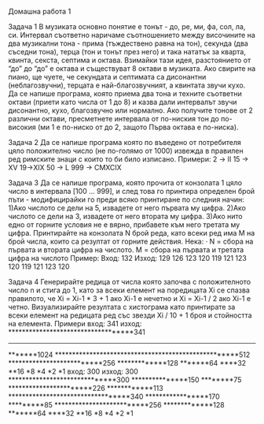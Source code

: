 Домашна работа 1

Задача 1
В музиката основно понятие е тонът - до, ре, ми, фа, сол, ла, си. Интервал
съответно наричаме съотношението между височините на два музикални тона -
прима (тъждествено равна на тон), секунда (два съседни тона), терца (тон и
тонът през него) и така нататък за кварта, квинта, секста, септима и октава.
Взимайки тази идея, разстоянието от “до” до “до” е октава и съществуват 8
октави в музиката. Ако свирите на пиано, ще чуете, че секундата и септимата
са дисонантни (неблагозвучни), терцата е най-благозвучният, а квинтата звучи
кухо. Да се напише програма, която приема два тона и техните съответни
октави (приети като числа от 1 до 8) и казва дали интервалът звучи дисонантно,
кухо, благозвучно или нормално. Ако получите тонове от 2 различни октави,
пресметнете интервала от по-ниския тон до по-високия (ми 1 е по-ниско от до 2,
защото Първа октава е по-ниска).

Задача 2
Да се напише програма която по въведено от потребителя цяло положително
число (не по-голямо от 1000) извежда в правилен ред римските знаци с които
то би било изписано.
Примери:
2 -> II
15 -> XV
19->XIX
50 -> L
999 -> CMXCIX

Задача 3
Да се напише програма, която прочита от конзолата 1 цяло число в интервала
[100 … 999], и след това го принтира определен брой пъти - модифицирайки го
преди всяко принтиране по следния начин:
1)Ако числото се дели на 5, извадете от него първата му цифра.
2)Ако числото се дели на 3, извадете от него втората му цифра.
3)Ако нито едно от горните условия не е вярно, прибавете към него третата му
цифра.
Принтирайте на конзолата N брой реда, като всеки ред има M на брой числа,
които са резултат от горните действия. Нека:
· N = сбора на първата и втората цифра на числото.
M = сбора на първата и третата цифра на числото
Пример:
Вход: 132
Изход:
129 126 123
120 119 121
123 120 119
121 123 120

Задача 4
Генерирайте редица от числа която започва с положителното число n и стига до
1, като за всеки елемент на поредицата Xi се спазва правилото, че Xi = Xi-1 * 3 +
1 ако Xi-1 е нечетно и Xi = Xi-1
/ 2 ако Xi-1 е четно. Визуализирайте резултата с
хистограма като принтирате за всеки елемент на редицата ред със звезди Хi /
10 + 1 броя и стойността на елемента.
Примери
вход: 341
изход:
***********************************341
************************************************************************************************
*******1024
****************************************************512
**************************256
*************128
*******64
****32
**16
*8
*4
*2
*1
вход: 300
изход:
300
******************************300
***************150
********75
***********************226
************113
**********************************340
*****************170
*********85
**************************256
*************128
*******64
****32
**16
*8
*4
*2
*1
